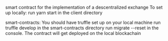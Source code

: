 smart contract for the implementation of a descentralized exchange
To set up locally:
run yarn start in the client directory

smart-contracts:
You should have truffle set up on your local machine
run truffle develop in the smart-contracts directory
run migrate --reset in the console. The contract will get deployed on the local blockachain